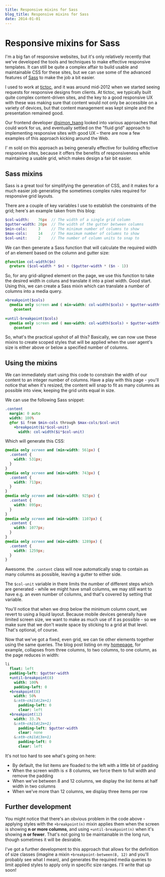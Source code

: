 ```yaml
---
title: Responsive mixins for Sass
blog_title: Responsive mixins for Sass
date: 2014-01-01
---
```


# Responsive mixins for Sass

I'm a big fan of responsive websites, but it's only relatively recently that we've developed the tools and techniques to make effective responsive templates. It can still be quite a complex affair to build usable and maintainable CSS for these sites, but we can use some of the advanced features of [Sass](http://sass-lang.com) to make the job a bit easier.

I used to work at [tictoc](http://www.tictocfamily.com), and it was around mid-2012 when we started seeing requests for responsive designs from clients.  At tictoc, we typically built quite complex content-driven sites, and the key to a good responsive UX with these was making sure that content would not only be accessible on a variety of devices, but that content management was kept simple and the presentation remained good.

Our frontend developer [@simon_tsang](https://www.twitter.com/simon_tsang) looked into various approaches that could work for us, and eventually settled on the "fluid grid" approach to implementing responsive sites with good UX – there are now a few examples of this approach kicking around the Web.

I' m sold on this approach as being generally effective for building effective responsive sites, because it offers the benefits of responsiveness while maintaining a usable grid, which makes design a fair bit easier.

## Sass mixins

Sass is a great tool for simplifying the generation of CSS, and it makes for a much easier job generating the sometimes complex rules required for responsive grid layouts.

There are a couple of key variables I use to establish the constraints of the grid; here's an example taken from this blog:

~~~ sass
$col-width:    76px  // The width of a single grid column
$gutter-width: 20px  // The width of the gutter between columns
$min-cols:     3     // The minimum number of columns to show
$max-cols:     14    // The maximum number of columns to show
$col-unit:     2     // The number of column units to snap to
~~~~

We can then generate a Sass function that will calculate the required width of an element based on the column and gutter size:

~~~~ sass
@function col-width($n)
  @return ($col-width * $n) + ($gutter-width * ($n - 1))
~~~~

So, for any grid-aligned element on the page, we use this function to take the desired width in coluns and translate it into a pixel width. Good start. Using this, we can create a Sass mixin which can translate a number of columns into a media query.

~~~ sass
=breakpoint($cols)
  @media only screen and ( min-width: col-width($cols) + $gutter-width*2 )
    @content
    
=until-breakpoint($cols)
  @media only screen and ( max-width: col-width($cols) + $gutter-width*2 - 1px )
    @content
~~~

So, what's the practical upshot of all this? Basically, we can now use these mixins to create scoped styles that will be applied when the user agent's size is either above or below a specified number of columns.

## Using the mixins

We can immediately start using this code to constrain the width of our content to an integer number of columns. Have a play with this page - you'll notice that when it's resized, the content will snap to fit as many columns as possible into view, keeping the grid units equal in size.

We can use the following Sass snippet:

~~~ sass
.content
  margin: 0 auto
  width: 100%
  @for $i from $min-cols through $max-cols/$col-unit
    +breakpoint($i*$col-unit)
      width: col-width($i*$col-unit)
~~~

Which will generate this CSS:

~~~ css
@media only screen and (min-width: 561px) {
  .content {
    width: 531px;
  }
}
@media only screen and (min-width: 743px) {
  .content {
    width: 713px;
  }
}
@media only screen and (min-width: 925px) {
  .content {
    width: 895px;
  }
}
@media only screen and (min-width: 1107px) {
  .content {
    width: 1077px;
  }
}
@media only screen and (min-width: 1289px) {
  .content {
    width: 1259px;
  }
}
~~~~

Awesome. the `.content` class will now automatically snap to contain as many columns as possible, leaving a gutter to either side.

The `$col-unit` variable in there limits the number of different steps which are generated - while we might have small columns, we may still want to have e.g. an even number of columns, and that's covered by setting that variable.

You'll notice that when we drop below the minimum column count, we revert to using a liquid layout. Because mobile devices generally have limited screen size, we want to make as much use of it as possible - so we make sure that we don't waste space by sticking to a grid at that level. That's optional, of course.

Now that we've got a fixed, even grid, we can tie other elements together using the same queries. The blog post listing on my [homepage](/), for example, collapses from three columns, to two columns, to one column, as the page reduces in width:

~~~~ sass
li
  float: left
  padding-left: $gutter-width
  +until-breakpoint(8)
    width: 100%
    padding-left: 0
  +breakpoint(8)
    width: 50%
    &:nth-child(2n+1)
      padding-left: 0
      clear: left
  +breakpoint(12)
    width: 33.3%
    &:nth-child(2n+1)
      padding-left: $gutter-width
      clear: none
    &:nth-child(3n+1)
      padding-left: 0
      clear: left
~~~~

It's not too hard to see what's going on here:

- By default, the list items are floaded to the left with a little bit of padding
- When the screen width is ≤ 8 columns, we force them to full width and remove the padding
- When we've between 8 and 12 columns, we display the list items at half width in two columns
- When we've more than 12 columns, we display three items per row

## Further development

You might notice that there's an obvious problem in the code above - applying styles with the `+breakpoint(n)` mixin applies them when the screen is showing **n or more columns**, and using `+until-breakpoint(n)` when it's showing **n or fewer**. That's not going to be maintainable in the long run, though sometimes it will be desirable.

I've got a further development to this approach that allows for the definition of size classes (imagine a mixin `+breakpoint-between(8, 12)` and you'll probably see what I mean), and generates the required media queries to limit applied styles to apply only in specific size ranges. I'll write that up soon!

